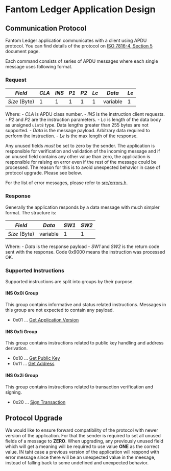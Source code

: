 # Fantom Ledger Application Design

## Communication Protocol
Fantom Ledger application communicates with a client using APDU protocol.
You can find details of the protocol on 
[ISO 7816-4, Section 5](http://cardwerk.com/smart-card-standard-iso7816-4-section-5-basic-organizations/#chap5_4) 
document page. 

Each command consists of series of APDU messages where each single message uses following format.

### Request


| *Field*       | *CLA* | *INS* | *P1* | *P2* | *Lc* | *Data*   | *Le* |
|---------------|-------|-------|------|------|------|----------|-------
| *Size* (Byte) |   1   |   1   |   1  |   1  |   1  | variable |   1  |


Where:
    - *CLA* is APDU class number.
    - *INS* is the instruction client requests.
    - *P2* and *P2* are the instruction parameters.
    - *Lc* is length of the data body as unsigned `uint8` type. Data lengths greater than 255 bytes are not supported.
    - *Data* is the message payload. Arbitrary data required to perform the instruction.
    - *Le* is the max length of the response.

Any unused fields *must* be set to zero by the sender. The application is responsible for verification 
and validation of the incoming message and if an unused field contains any other value than zero, the
application is responsible for raising en error even if the rest of the message could be processed. 
The reason for this is to avoid unexpected behavior in case of protocol upgrade. Please see below.

For the list of error messages, please refer to [src/errors.h](../src/errors.h).


### Response

Generally the application responds by a data message with much simpler format.
The structure is:

| *Field*       | *Data*   | *SW1* | *SW2* |
|---------------|----------|-------|--------
| *Size* (Byte) | variable |   1   |   1   |

Where:
    - *Data* is the response payload
    - *SW1* and *SW2* is the return code sent with the response. Code 0x9000 means the instruction was processed OK.

### Supported Instructions

Supported instructions are split into groups by their purpose.

#### INS 0x0i Group

This group contains informative and status related instructions. Messages in this group are not expected
to contain any payload.

  - 0x01 ... [Get Application Version](cmd_app_version.md)

#### INS 0x1i Group

This group contains instructions related to public key handling and address derivation.

  - 0x10 ... [Get Public Key](cmd_get_pubkey.md)
  - 0x11 ... [Get Address](cmd_get_address.md)


#### INS 0x2i Group

This group contains instructions related to transaction verification and signing.

  - 0x20 ... [Sign Transaction](cmd_sign_tx.md)


## Protocol Upgrade

We would like to ensure forward compatibility of the protocol with newer version of the application.
For that the sender is required to set all unused fields of a message to **ZERO**. When upgrading,
any previously unused field which will get a meaning will be required to use value **ONE** as the
correct value. IN taht case a previous version of the application will respond with error message
since there will be an unexpected value in the meesage, instead of falling back to some undefined
and unexpected behavior.
